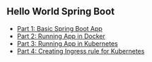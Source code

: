 


## Hello World Spring Boot
* [Part 1: Basic Spring Boot App](./doc/PART_1.md)
* [Part 2: Running App in Docker](./doc/PART_2.md)
* [Part 3: Running App in Kubernetes](./doc/PART_3.md)
* [Part 4: Creating Ingress rule for Kubernetes](./doc/PART_4.md)
